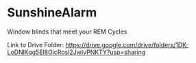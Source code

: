 # SunshineAlarm
Window blinds that meet your REM Cycles

Link to Drive Folder: https://drive.google.com/drive/folders/1DK-LoDNlKqg5El8OicRosl2JwIvPNKTY?usp=sharing
